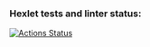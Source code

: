 ### Hexlet tests and linter status:
[![Actions Status](https://github.com/21aLeX/frontend-project-12/workflows/hexlet-check/badge.svg)](https://github.com/21aLeX/frontend-project-12/actions)
